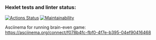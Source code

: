### Hexlet tests and linter status:
[![Actions Status](https://github.com/RainZerg/frontend-project-44/actions/workflows/hexlet-check.yml/badge.svg)](https://github.com/RainZerg/frontend-project-44/actions)
[![Maintainability](https://api.codeclimate.com/v1/badges/674c7f2dc7ff2bc1fc19/maintainability)](https://codeclimate.com/github/RainZerg/frontend-project-44/maintainability)

Asciinema for running brain-even game: https://asciinema.org/connect/f078b4fc-fbf0-4f7e-b395-04ef90416468